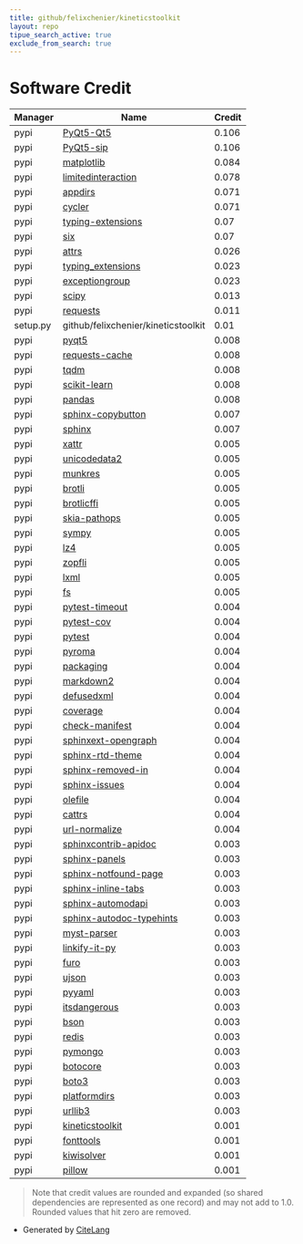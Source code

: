```yaml
---
title: github/felixchenier/kineticstoolkit
layout: repo
tipue_search_active: true
exclude_from_search: true
---
```

# Software Credit

|Manager|Name|Credit|
|-------|----|------|
|pypi|[PyQt5-Qt5](https://www.riverbankcomputing.com/software/pyqt/)|0.106|
|pypi|[PyQt5-sip](https://www.riverbankcomputing.com/software/sip/)|0.106|
|pypi|[matplotlib](https://matplotlib.org)|0.084|
|pypi|[limitedinteraction](https://felixchenier.uqam.ca/limitedinteraction/)|0.078|
|pypi|[appdirs](http://github.com/ActiveState/appdirs)|0.071|
|pypi|[cycler](https://github.com/matplotlib/cycler)|0.071|
|pypi|[typing-extensions](https://pypi.org/project/typing-extensions)|0.07|
|pypi|[six](https://pypi.org/project/six)|0.07|
|pypi|[attrs](https://pypi.org/project/attrs)|0.026|
|pypi|[typing_extensions](https://pypi.org/project/typing_extensions)|0.023|
|pypi|[exceptiongroup](https://pypi.org/project/exceptiongroup)|0.023|
|pypi|[scipy](https://pypi.org/project/scipy)|0.013|
|pypi|[requests](https://pypi.org/project/requests)|0.011|
|setup.py|github/felixchenier/kineticstoolkit|0.01|
|pypi|[pyqt5](https://www.riverbankcomputing.com/software/pyqt/)|0.008|
|pypi|[requests-cache](https://github.com/reclosedev/requests-cache)|0.008|
|pypi|[tqdm](https://pypi.org/project/tqdm)|0.008|
|pypi|[scikit-learn](https://pypi.org/project/scikit-learn)|0.008|
|pypi|[pandas](https://pypi.org/project/pandas)|0.008|
|pypi|[sphinx-copybutton](https://pypi.org/project/sphinx-copybutton)|0.007|
|pypi|[sphinx](https://pypi.org/project/sphinx)|0.007|
|pypi|[xattr](https://pypi.org/project/xattr)|0.005|
|pypi|[unicodedata2](https://pypi.org/project/unicodedata2)|0.005|
|pypi|[munkres](https://pypi.org/project/munkres)|0.005|
|pypi|[brotli](https://pypi.org/project/brotli)|0.005|
|pypi|[brotlicffi](https://pypi.org/project/brotlicffi)|0.005|
|pypi|[skia-pathops](https://pypi.org/project/skia-pathops)|0.005|
|pypi|[sympy](https://pypi.org/project/sympy)|0.005|
|pypi|[lz4](https://pypi.org/project/lz4)|0.005|
|pypi|[zopfli](https://pypi.org/project/zopfli)|0.005|
|pypi|[lxml](https://pypi.org/project/lxml)|0.005|
|pypi|[fs](https://pypi.org/project/fs)|0.005|
|pypi|[pytest-timeout](https://pypi.org/project/pytest-timeout)|0.004|
|pypi|[pytest-cov](https://pypi.org/project/pytest-cov)|0.004|
|pypi|[pytest](https://pypi.org/project/pytest)|0.004|
|pypi|[pyroma](https://pypi.org/project/pyroma)|0.004|
|pypi|[packaging](https://pypi.org/project/packaging)|0.004|
|pypi|[markdown2](https://pypi.org/project/markdown2)|0.004|
|pypi|[defusedxml](https://pypi.org/project/defusedxml)|0.004|
|pypi|[coverage](https://pypi.org/project/coverage)|0.004|
|pypi|[check-manifest](https://pypi.org/project/check-manifest)|0.004|
|pypi|[sphinxext-opengraph](https://pypi.org/project/sphinxext-opengraph)|0.004|
|pypi|[sphinx-rtd-theme](https://pypi.org/project/sphinx-rtd-theme)|0.004|
|pypi|[sphinx-removed-in](https://pypi.org/project/sphinx-removed-in)|0.004|
|pypi|[sphinx-issues](https://pypi.org/project/sphinx-issues)|0.004|
|pypi|[olefile](https://pypi.org/project/olefile)|0.004|
|pypi|[cattrs](https://github.com/python-attrs/cattrs)|0.004|
|pypi|[url-normalize](https://github.com/niksite/url-normalize)|0.004|
|pypi|[sphinxcontrib-apidoc](https://pypi.org/project/sphinxcontrib-apidoc)|0.003|
|pypi|[sphinx-panels](https://pypi.org/project/sphinx-panels)|0.003|
|pypi|[sphinx-notfound-page](https://pypi.org/project/sphinx-notfound-page)|0.003|
|pypi|[sphinx-inline-tabs](https://pypi.org/project/sphinx-inline-tabs)|0.003|
|pypi|[sphinx-automodapi](https://pypi.org/project/sphinx-automodapi)|0.003|
|pypi|[sphinx-autodoc-typehints](https://pypi.org/project/sphinx-autodoc-typehints)|0.003|
|pypi|[myst-parser](https://pypi.org/project/myst-parser)|0.003|
|pypi|[linkify-it-py](https://pypi.org/project/linkify-it-py)|0.003|
|pypi|[furo](https://pypi.org/project/furo)|0.003|
|pypi|[ujson](https://pypi.org/project/ujson)|0.003|
|pypi|[pyyaml](https://pypi.org/project/pyyaml)|0.003|
|pypi|[itsdangerous](https://pypi.org/project/itsdangerous)|0.003|
|pypi|[bson](https://pypi.org/project/bson)|0.003|
|pypi|[redis](https://pypi.org/project/redis)|0.003|
|pypi|[pymongo](https://pypi.org/project/pymongo)|0.003|
|pypi|[botocore](https://pypi.org/project/botocore)|0.003|
|pypi|[boto3](https://pypi.org/project/boto3)|0.003|
|pypi|[platformdirs](https://pypi.org/project/platformdirs)|0.003|
|pypi|[urllib3](https://pypi.org/project/urllib3)|0.003|
|pypi|[kineticstoolkit](https://kineticstoolkit.uqam.ca)|0.001|
|pypi|[fonttools](http://github.com/fonttools/fonttools)|0.001|
|pypi|[kiwisolver](https://github.com/nucleic/kiwi)|0.001|
|pypi|[pillow](https://python-pillow.org)|0.001|


> Note that credit values are rounded and expanded (so shared dependencies are represented as one record) and may not add to 1.0. Rounded values that hit zero are removed.


- Generated by [CiteLang](https://github.com/vsoch/citelang)
